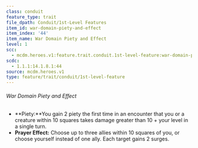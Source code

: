 ```yaml
---
class: conduit
feature_type: trait
file_dpath: Conduit/1st-Level Features
item_id: war-domain-piety-and-effect
item_index: '44'
item_name: War Domain Piety and Effect
level: 1
scc:
  - mcdm.heroes.v1:feature.trait.conduit.1st-level-feature:war-domain-piety-and-effect
scdc:
  - 1.1.1:14.1.8.1:44
source: mcdm.heroes.v1
type: feature/trait/conduit/1st-level-feature
---
```


###### War Domain Piety and Effect

- \*\*Piety:\*\*You gain 2 piety the first time in an encounter that you or a creature within 10 squares takes damage greater than 10 + your level in a single turn.
- **Prayer Effect:** Choose up to three allies within 10 squares of you, or choose yourself instead of one ally. Each target gains 2 surges.
